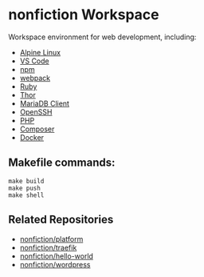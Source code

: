 # nonfiction Workspace

Workspace environment for web development, including:

- [Alpine Linux](https://alpinelinux.org)
- [VS Code](https://github.com/cdr/code-server)
- [npm](https://www.npmjs.com) 
- [webpack](https://webpack.js.org)
- [Ruby](https://www.ruby-lang.org/en/)
- [Thor](https://github.com/erikhuda/thor)
- [MariaDB Client](https://mariadb.com/kb/en/mysql-client/)
- [OpenSSH](https://www.openssh.com)
- [PHP](https://www.php.net)
- [Composer](https://getcomposer.org)
- [Docker](https://docs.docker.com/engine/)

## Makefile commands:  

```
make build
make push
make shell
```

## Related Repositories

- [nonfiction/platform](https://github.com/nonfiction/platform)
- [nonfiction/traefik](https://github.com/nonfiction/traefik)
- [nonfiction/hello-world](https://github.com/nonfiction/hello-world)
- [nonfiction/wordpress](https://github.com/nonfiction/wordpress)
